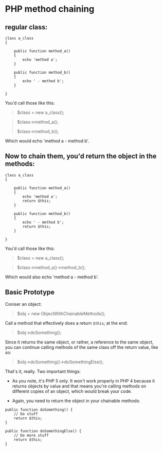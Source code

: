 # PHP method chaining

## regular class:

```
class a_class
{

    public function method_a()
    {
        echo 'method a';
    }

    public function method_b()
    {
        echo ' - method b';
    }

}
```
You'd call those like this:

> $class = new a_class();

> $class->method_a();
>
> $class->method_b();

Which would echo 'method a - method b'.

## Now to chain them, you'd return the object in the methods:

```
class a_class
{

    public function method_a()
    {
        echo 'method a';
        return $this;
    }

    public function method_b()
    {
        echo ' - method b';
        return $this;
    }

}
```
You'd call those like this:

> $class = new a_class();

> $class->method_a()->method_b();

Which would also echo 'method a - method b'.


## Basic Prototype

Coniser an object:

> $obj = new ObjectWithChainableMethods();

Call a method that effectively does a return ```$this```; at the end:

> $obj->doSomething();

Since it returns the same object, or rather, a reference to the same object, you can continue calling methods of the same class off the return value, like so:

> $obj->doSomething()->doSomethingElse();

That's it, really. Two important things:

- As you note, it's PHP 5 only. It won't work properly in PHP 4 because it returns objects by value and that means you're calling methods on different copies of an object, which would break your code.

- Again, you need to return the object in your chainable methods:

```
public function doSomething() {
    // Do stuff
    return $this;
}

public function doSomethingElse() {
    // Do more stuff
    return $this;
}
```
